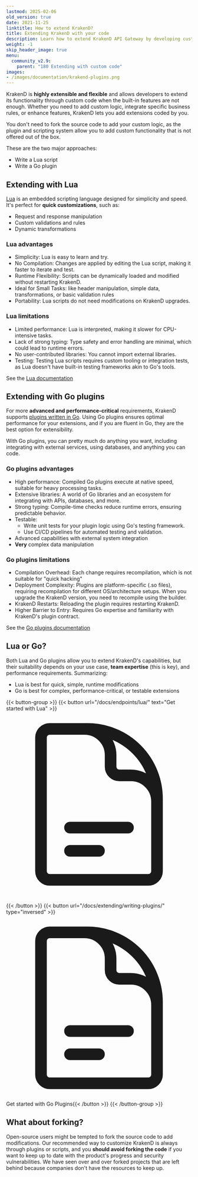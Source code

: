 ```yaml
---
lastmod: 2025-02-06
old_version: true
date: 2021-11-25
linktitle: How to extend KrakenD?
title: Extending KrakenD with your code
description: Learn how to extend KrakenD API Gateway by developing custom plugins or scripts to add new functionalities and integrate with external systems
weight: -1
skip_header_image: true
menu:
  community_v2.9:
    parent: "180 Extending with custom code"
images:
- /images/documentation/krakend-plugins.png
---
```


KrakenD is **highly extensible and flexible** and allows developers to extend its functionality through custom code when the built-in features are not enough. Whether you need to add custom logic, integrate specific business rules, or enhance features, KrakenD lets you add extensions coded by you.

You don't need to fork the source code to add your custom logic, as the plugin and scripting system allow you to add custom functionality that is not offered out of the box.

These are the two major approaches:

- Write a Lua script
- Write a Go plugin

## Extending with Lua
[Lua](/docs/v2.9/endpoints/lua/) is an embedded scripting language designed for simplicity and speed. It's perfect for **quick customizations**, such as:

- Request and response manipulation
- Custom validations and rules
- Dynamic transformations

### Lua advantages
- Simplicity: Lua is easy to learn and try.
- No Compilation: Changes are applied by editing the Lua script, making it faster to iterate and test.
- Runtime Flexibility: Scripts can be dynamically loaded and modified without restarting KrakenD.
- Ideal for Small Tasks: like header manipulation, simple data, transformations, or basic validation rules
- Portability: Lua scripts do not need modifications on KrakenD upgrades.

### Lua limitations
- Limited performance: Lua is interpreted, making it slower for CPU-intensive tasks.
- Lack of strong typing: Type safety and error handling are minimal, which could lead to runtime errors.
- No user-contributed libraries: You cannot import external libraries.
- Testing: Testing Lua scripts requires custom tooling or integration tests, as Lua doesn't have built-in testing frameworks akin to Go's tools.

See the [Lua documentation](/docs/v2.9/endpoints/lua/)

## Extending with Go plugins
For more **advanced and performance-critical** requirements, KrakenD supports [plugins written in Go](/docs/v2.9/extending/writing-plugins/). Using Go plugins ensures optimal performance for your extensions, and if you are fluent in Go, they are the best option for extensibility.

With Go plugins, you can pretty much do anything you want, including integrating with external services, using databases, and anything you can code.


### Go plugins advantages
- High performance: Compiled Go plugins execute at native speed, suitable for heavy processing tasks.
- Extensive libraries: A world of Go libraries and an ecosystem for integrating with APIs, databases, and more.
- Strong typing: Compile-time checks reduce runtime errors, ensuring predictable behavior.
- Testable:
  - Write unit tests for your plugin logic using Go's testing framework.
  - Use CI/CD pipelines for automated testing and validation.
- Advanced capabilities with external system integration
- **Very** complex data manipulation

### Go plugins limitations
- Compilation Overhead: Each change requires recompilation, which is not suitable for "quick hacking"
- Deployment Complexity: Plugins are platform-specific (.so files), requiring recompilation for different OS/architecture setups. When you upgrade the KrakenD version, you need to recompile using the builder.
- KrakenD Restarts: Reloading the plugin requires restarting KrakenD.
- Higher Barrier to Entry: Requires Go expertise and familiarity with KrakenD's plugin contract.

See the [Go plugins documentation](/docs/v2.9/extending/writing-plugins/)

## Lua or Go?
Both Lua and Go plugins allow you to extend KrakenD's capabilities, but their suitability depends on your use case, **team expertise** (this is key), and performance requirements. Summarizing:

- Lua is best for quick, simple, runtime modifications
- Go is best for complex, performance-critical, or testable extensions


{{< button-group >}}
{{< button url="/docs/endpoints/lua/" text="Get started with Lua" >}}<svg xmlns="http://www.w3.org/2000/svg" class="h-6 w-6" fill="none" viewBox="0 0 24 24" stroke-width="1.5" stroke="currentColor" class="size-6">
  <path stroke-linecap="round" stroke-linejoin="round" d="M19.5 14.25v-2.625a3.375 3.375 0 0 0-3.375-3.375h-1.5A1.125 1.125 0 0 1 13.5 7.125v-1.5a3.375 3.375 0 0 0-3.375-3.375H8.25m0 12.75h7.5m-7.5 3H12M10.5 2.25H5.625c-.621 0-1.125.504-1.125 1.125v17.25c0 .621.504 1.125 1.125 1.125h12.75c.621 0 1.125-.504 1.125-1.125V11.25a9 9 0 0 0-9-9Z" />
</svg>

{{< /button >}}
{{< button url="/docs/extending/writing-plugins/" type="inversed" >}}<svg xmlns="http://www.w3.org/2000/svg" class="h-6 w-6" fill="none" viewBox="0 0 24 24" stroke-width="1.5" stroke="currentColor" class="size-6">
  <path stroke-linecap="round" stroke-linejoin="round" d="M19.5 14.25v-2.625a3.375 3.375 0 0 0-3.375-3.375h-1.5A1.125 1.125 0 0 1 13.5 7.125v-1.5a3.375 3.375 0 0 0-3.375-3.375H8.25m0 12.75h7.5m-7.5 3H12M10.5 2.25H5.625c-.621 0-1.125.504-1.125 1.125v17.25c0 .621.504 1.125 1.125 1.125h12.75c.621 0 1.125-.504 1.125-1.125V11.25a9 9 0 0 0-9-9Z" />
</svg> Get started with Go Plugins{{< /button >}}
{{< /button-group >}}


## What about forking?
Open-source users might be tempted to fork the source code to add modifications. Our recommended way to customize KrakenD is always through plugins or scripts, and you **should avoid forking the code** if you want to keep up to date with the product's progress and security vulnerabilities. We have seen over and over forked projects that are left behind because companies don't have the resources to keep up.